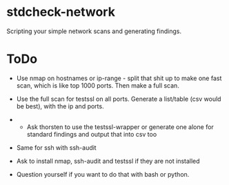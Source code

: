 # stdcheck-network

Scripting your simple network scans and generating findings.

# ToDo

* Use nmap on hostnames or ip-range - split that shit up to make one fast scan, which is like top 1000 ports. Then make a full scan.
* Use the full scan for testssl on all ports. Generate a list/table (csv would be best), with the ip and ports.
* * Ask thorsten to use the testssl-wrapper or generate one alone for standard findings and output that into csv too
* Same for ssh with ssh-audit
* Ask to install nmap, ssh-audit and testssl if they are not installed

* Question yourself if you want to do that with bash or python.
